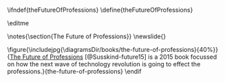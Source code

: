 \ifndef{theFutureOfProfessions}
\define{theFutureOfProfessions}

\editme 

\notes{\section{The Future of Professions}}
\newslide{}

\figure{\includejpg{\diagramsDir/books/the-future-of-professions}{40%}}{[The Future of Professions](https://www.amazon.co.uk/Future-Professions-Technology-Transform-Experts/dp/0198713398) [@Susskind-future15] is a 2015 book focussed on how the next wave of technology revolution is going to effect the professions.}{the-future-of-professions}
\endif

